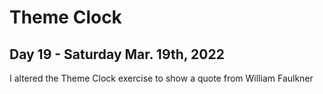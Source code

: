 # Theme Clock
## Day 19 - Saturday Mar. 19th, 2022
I altered the Theme Clock exercise to show a quote from William Faulkner